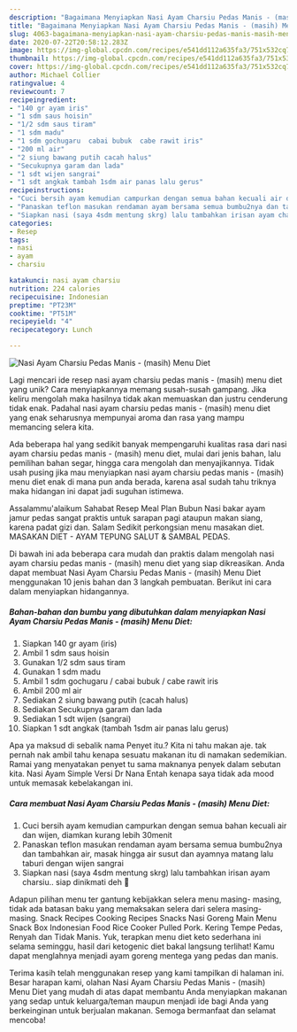 ```yaml
---
description: "Bagaimana Menyiapkan Nasi Ayam Charsiu Pedas Manis - (masih) Menu Diet Anti Gagal"
title: "Bagaimana Menyiapkan Nasi Ayam Charsiu Pedas Manis - (masih) Menu Diet Anti Gagal"
slug: 4063-bagaimana-menyiapkan-nasi-ayam-charsiu-pedas-manis-masih-menu-diet-anti-gagal
date: 2020-07-22T20:58:12.283Z
image: https://img-global.cpcdn.com/recipes/e541dd112a635fa3/751x532cq70/nasi-ayam-charsiu-pedas-manis-masih-menu-diet-foto-resep-utama.jpg
thumbnail: https://img-global.cpcdn.com/recipes/e541dd112a635fa3/751x532cq70/nasi-ayam-charsiu-pedas-manis-masih-menu-diet-foto-resep-utama.jpg
cover: https://img-global.cpcdn.com/recipes/e541dd112a635fa3/751x532cq70/nasi-ayam-charsiu-pedas-manis-masih-menu-diet-foto-resep-utama.jpg
author: Michael Collier
ratingvalue: 4
reviewcount: 7
recipeingredient:
- "140 gr ayam iris"
- "1 sdm saus hoisin"
- "1/2 sdm saus tiram"
- "1 sdm madu"
- "1 sdm gochugaru  cabai bubuk  cabe rawit iris"
- "200 ml air"
- "2 siung bawang putih cacah halus"
- "Secukupnya garam dan lada"
- "1 sdt wijen sangrai"
- "1 sdt angkak tambah 1sdm air panas lalu gerus"
recipeinstructions:
- "Cuci bersih ayam kemudian campurkan dengan semua bahan kecuali air dan wijen, diamkan kurang lebih 30menit"
- "Panaskan teflon masukan rendaman ayam bersama semua bumbu2nya dan tambahkan air, masak hingga air susut dan ayamnya matang lalu taburi dengan wijen sangrai"
- "Siapkan nasi (saya 4sdm mentung skrg) lalu tambahkan irisan ayam charsiu.. siap dinikmati deh 💙"
categories:
- Resep
tags:
- nasi
- ayam
- charsiu

katakunci: nasi ayam charsiu 
nutrition: 224 calories
recipecuisine: Indonesian
preptime: "PT23M"
cooktime: "PT51M"
recipeyield: "4"
recipecategory: Lunch

---
```



![Nasi Ayam Charsiu Pedas Manis - (masih) Menu Diet](https://img-global.cpcdn.com/recipes/e541dd112a635fa3/751x532cq70/nasi-ayam-charsiu-pedas-manis-masih-menu-diet-foto-resep-utama.jpg)

Lagi mencari ide resep nasi ayam charsiu pedas manis - (masih) menu diet yang unik? Cara menyiapkannya memang susah-susah gampang. Jika keliru mengolah maka hasilnya tidak akan memuaskan dan justru cenderung tidak enak. Padahal nasi ayam charsiu pedas manis - (masih) menu diet yang enak seharusnya mempunyai aroma dan rasa yang mampu memancing selera kita.

Ada beberapa hal yang sedikit banyak mempengaruhi kualitas rasa dari nasi ayam charsiu pedas manis - (masih) menu diet, mulai dari jenis bahan, lalu pemilihan bahan segar, hingga cara mengolah dan menyajikannya. Tidak usah pusing jika mau menyiapkan nasi ayam charsiu pedas manis - (masih) menu diet enak di mana pun anda berada, karena asal sudah tahu triknya maka hidangan ini dapat jadi suguhan istimewa.

Assalammu&#39;alaikum Sahabat Resep Meal Plan Bubun Nasi bakar ayam jamur pedas sangat praktis untuk sarapan pagi ataupun makan siang, karena padat gizi dan. Salam Sedikit perkongsian menu masakan diet. MASAKAN DIET - AYAM TEPUNG SALUT &amp; SAMBAL PEDAS.


Di bawah ini ada beberapa cara mudah dan praktis dalam mengolah nasi ayam charsiu pedas manis - (masih) menu diet yang siap dikreasikan. Anda dapat membuat Nasi Ayam Charsiu Pedas Manis - (masih) Menu Diet menggunakan 10 jenis bahan dan 3 langkah pembuatan. Berikut ini cara dalam menyiapkan hidangannya.

<!--inarticleads1-->

##### Bahan-bahan dan bumbu yang dibutuhkan dalam menyiapkan Nasi Ayam Charsiu Pedas Manis - (masih) Menu Diet:

1. Siapkan 140 gr ayam (iris)
1. Ambil 1 sdm saus hoisin
1. Gunakan 1/2 sdm saus tiram
1. Gunakan 1 sdm madu
1. Ambil 1 sdm gochugaru / cabai bubuk / cabe rawit iris
1. Ambil 200 ml air
1. Sediakan 2 siung bawang putih (cacah halus)
1. Sediakan Secukupnya garam dan lada
1. Sediakan 1 sdt wijen (sangrai)
1. Siapkan 1 sdt angkak (tambah 1sdm air panas lalu gerus)


Apa ya maksud di sebalik nama Penyet itu.? Kita ni tahu makan aje. tak pernah nak ambil tahu kenapa sesuatu makanan itu di namakan sedemikian. Ramai yang menyatakan penyet tu sama maknanya penyek dalam sebutan kita. Nasi Ayam Simple Versi Dr Nana Entah kenapa saya tidak ada mood untuk memasak kebelakangan ini. 

<!--inarticleads2-->

##### Cara membuat Nasi Ayam Charsiu Pedas Manis - (masih) Menu Diet:

1. Cuci bersih ayam kemudian campurkan dengan semua bahan kecuali air dan wijen, diamkan kurang lebih 30menit
1. Panaskan teflon masukan rendaman ayam bersama semua bumbu2nya dan tambahkan air, masak hingga air susut dan ayamnya matang lalu taburi dengan wijen sangrai
1. Siapkan nasi (saya 4sdm mentung skrg) lalu tambahkan irisan ayam charsiu.. siap dinikmati deh 💙


Adapun pilihan menu ter gantung kebijakkan selera menu masing- masing, tidak ada batasan baku yang memaksakan selera dari selera masing- masing. Snack Recipes Cooking Recipes Snacks Nasi Goreng Main Menu Snack Box Indonesian Food Rice Cooker Pulled Pork. Kering Tempe Pedas, Renyah dan Tidak Manis. Yuk, terapkan menu diet keto sederhana ini selama seminggu, hasil dari ketogenic diet bakal langsung terlihat! Kamu dapat menglahnya menjadi ayam goreng mentega yang pedas dan manis. 

Terima kasih telah menggunakan resep yang kami tampilkan di halaman ini. Besar harapan kami, olahan Nasi Ayam Charsiu Pedas Manis - (masih) Menu Diet yang mudah di atas dapat membantu Anda menyiapkan makanan yang sedap untuk keluarga/teman maupun menjadi ide bagi Anda yang berkeinginan untuk berjualan makanan. Semoga bermanfaat dan selamat mencoba!

